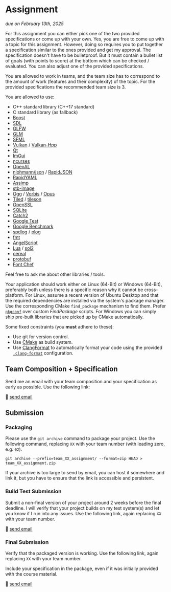 # Assignment

*due on February 13th, 2025*

For this assignment you can either pick one of the two provided specifications or come up with your own.
Yes, you are free to come up with a topic for this assignment.
However, doing so requires you to put together a specification similar to the ones provided and get my approval.
The specification doesn't have to be bulletproof.
But it must contain a bullet list of goals (with points to score) at the bottom which can be checked / evaluated.
You can also adjust one of the provided specifications.

You are allowed to work in teams, and the team size has to correspond to the amount of work (features and their complexity) of the topic.
For the provided specifications the recommended team size is 3.

You are allowed to use:
- C++ standard library (C++17 standard)
- C standard library (as fallback)
- [Boost](https://www.boost.org/)
- [SDL](https://www.libsdl.org/)
- [GLFW](https://www.glfw.org/)
- [GLM](https://glm.g-truc.net/)
- [SFML](https://www.sfml-dev.org/)
- [Vulkan](https://www.khronos.org/vulkan/) / [Vulkan-Hpp](https://github.com/KhronosGroup/Vulkan-Hpp)
- [Qt](https://www.qt.io/)
- [ImGui](https://github.com/ocornut/imgui)
- [ncurses](https://invisible-island.net/ncurses/)
- [OpenAL](https://openal.org/)
- [nlohmann/json](https://github.com/nlohmann/json) / [RapidJSON](https://rapidjson.org/)
- [RapidYAML](https://github.com/biojppm/rapidyaml)
- [Assimp](https://www.assimp.org/)
- [stb-image](https://github.com/nothings/stb/blob/master/stb_image.h)
- [Ogg](https://xiph.org/ogg/) / [Vorbis](https://xiph.org/vorbis/) / [Opus](https://opus-codec.org/)
- [Tiled](https://www.mapeditor.org/) / [tileson](https://github.com/SSBMTonberry/tileson)
- [OpenSSL](https://www.openssl.org/)
- [SQLite](https://www.sqlite.org/)
- [Catch2](https://github.com/DigitalInBlue/Celero)
- [Google Test](https://github.com/google/googletest)
- [Google Benchmark](https://github.com/google/benchmark)
- [spdlog](https://github.com/gabime/spdlog) / [plog](https://github.com/SergiusTheBest/plog)
- [fmt](https://github.com/fmtlib/fmt)
- [AngelScript](https://www.angelcode.com/angelscript/)
- [Lua](http://www.lua.org/) / [sol2](https://github.com/ThePhD/sol2)
- [cereal](https://github.com/USCiLab/cereal)
- [protobuf](https://github.com/protocolbuffers/protobuf)
- [Font Chef](https://github.com/mobius3/font-chef)

Feel free to ask me about other libraries / tools.

Your application should work either on Linux (64-Bit) or Windows (64-Bit), preferably both unless there is a specific reason why it cannot be cross-platform.
For Linux, assume a recent version of Ubuntu Desktop and that the required dependencies are installed via the system's package manager.
Use the corresponding CMake `find_package` mechanism to find them.
Prefer [`pkgconf`](https://cmake.org/cmake/help/latest/module/FindPkgConfig.html) over custom *FindPackage* scripts.
For Windows you can simply ship pre-built libraries that are picked up by CMake automatically.

Some fixed constraints (you **must** adhere to these):
 * Use git for version control.
 * Use [CMake](https://cmake.org/) as build system.
 * Use [ClangFormat](https://clgitang.llvm.org/docs/ClangFormat.html) to automatically format your code using the provided [`.clang-format`](../.clang-format) configuration.

## Team Composition + Specification

Send me an email with your team composition and your specification as early as possible.
Use the following link:

📧 [send email](mailto:peter.thoman@uibk.ac.at?subject=703333%20-%20Assignment%20Team%20Composition)

## Submission

### Packaging

Please use the `git archive` command to package your project.
Use the following command, replacing `XX` with your team number (with leading zero, e.g. `02`).

    git archive --prefix=team_XX_assignment/ --format=zip HEAD > team_XX_assignment.zip

If your archive is too large to send by email, you can host it somewhere and link it, but you have to
ensure that the link is accessible and persistent.

### Build Test Submission

Submit a non-final version of your project around 2 weeks before the final deadline.
I will verify that your project builds on my test system(s) and let you know if I run into any issues.
Use the following link, again replacing `XX` with your team number.

📧 [send email](mailto:peter.thoman@uibk.ac.at?subject=703333%20-%20Team%20XX%20Assignment%20Build%20Test)


### Final Submission

Verify that the packaged version is working.
Use the following link, again replacing `XX` with your team number.

Include your specification in the package, even if it was initially provided with the course material.

📧 [send email](mailto:peter.thoman@uibk.ac.at?subject=703333%20-%20Team%20XX%20Assignment%20Final)
